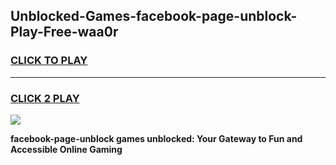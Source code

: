 
## Unblocked-Games-facebook-page-unblock-Play-Free-waa0r
<h3>
<a href="https://premium76.site?title=facebook-page-unblock&ref=21A">CLICK TO PLAY</a></h3>
<hr>

<h3>
<a href="https://premium76.site?title=facebook-page-unblock&ref=21A">CLICK 2 PLAY</a>
  
</h3>

<a href="https://premium76.site?title=facebook-page-unblock&ref=21A"><img src="https://clearcache.store/games.png"></a>


**facebook-page-unblock games unblocked: Your Gateway to Fun and Accessible Online Gaming**
